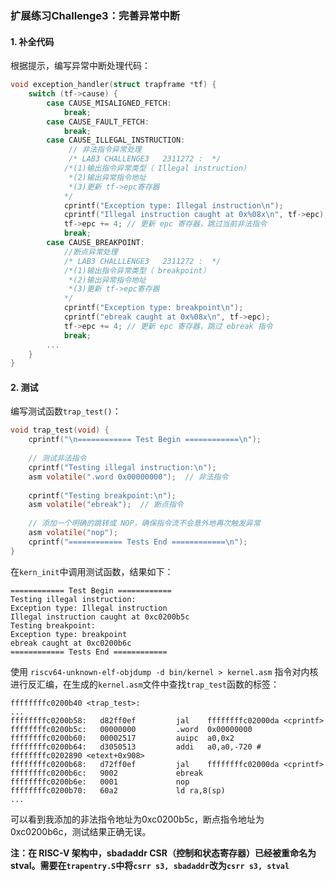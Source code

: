 ### 扩展练习Challenge3：完善异常中断

#### 1. 补全代码
根据提示，编写异常中断处理代码：
```C
void exception_handler(struct trapframe *tf) {
    switch (tf->cause) {
        case CAUSE_MISALIGNED_FETCH:
            break;
        case CAUSE_FAULT_FETCH:
            break;
        case CAUSE_ILLEGAL_INSTRUCTION:
             // 非法指令异常处理
             /* LAB3 CHALLENGE3   2311272 :  */
            /*(1)输出指令异常类型（ Illegal instruction）
             *(2)输出异常指令地址
             *(3)更新 tf->epc寄存器
            */
            cprintf("Exception type: Illegal instruction\n");
            cprintf("Illegal instruction caught at 0x%08x\n", tf->epc);
            tf->epc += 4; // 更新 epc 寄存器，跳过当前非法指令
            break;
        case CAUSE_BREAKPOINT:
            //断点异常处理
            /* LAB3 CHALLLENGE3   2311272 :  */
            /*(1)输出指令异常类型（ breakpoint）
             *(2)输出异常指令地址
             *(3)更新 tf->epc寄存器
            */
            cprintf("Exception type: breakpoint\n");
            cprintf("ebreak caught at 0x%08x\n", tf->epc);
            tf->epc += 4; // 更新 epc 寄存器，跳过 ebreak 指令
            break;
        ...
    }
}
```
#### 2. 测试
编写测试函数`trap_test()`：
```C
void trap_test(void) {
    cprintf("\n============ Test Begin ============\n");
    
    // 测试非法指令
    cprintf("Testing illegal instruction:\n");
    asm volatile(".word 0x00000000");  // 非法指令
    
    cprintf("Testing breakpoint:\n");
    asm volatile("ebreak");  // 断点指令
    
    // 添加一个明确的跳转或 NOP，确保指令流不会意外地再次触发异常
    asm volatile("nop");
    cprintf("============ Tests End ============\n");
}
```

在`kern_init`中调用测试函数，结果如下：
```
============ Test Begin ============
Testing illegal instruction:
Exception type: Illegal instruction
Illegal instruction caught at 0xc0200b5c
Testing breakpoint:
Exception type: breakpoint
ebreak caught at 0xc0200b6c
============ Tests End ============
```
使用 `riscv64-unknown-elf-objdump -d bin/kernel > kernel.asm` 指令对内核进行反汇编，在生成的`kernel.asm`文件中查找`trap_test`函数的标签：
```riscv
ffffffffc0200b40 <trap_test>:
...
ffffffffc0200b58:	d82ff0ef         jal	ffffffffc02000da <cprintf>
ffffffffc0200b5c:	00000000         .word	0x00000000
ffffffffc0200b60:	00002517         auipc	a0,0x2
ffffffffc0200b64:	d3050513         addi	a0,a0,-720 # ffffffffc0202890 <etext+0x908>
ffffffffc0200b68:	d72ff0ef         jal	ffffffffc02000da <cprintf>
ffffffffc0200b6c:	9002             ebreak
ffffffffc0200b6e:	0001             nop
ffffffffc0200b70:	60a2             ld	ra,8(sp)
...
```
可以看到我添加的非法指令地址为0xc0200b5c，断点指令地址为0xc0200b6c，测试结果正确无误。

**注：在 RISC-V 架构中，sbadaddr CSR（控制和状态寄存器）已经被重命名为 stval。需要在`trapentry.S`中将`csrr s3, sbadaddr`改为`csrr s3, stval`**
